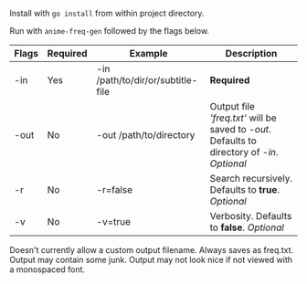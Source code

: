 Install with `go install` from within project directory.

Run with `anime-freq-gen` followed by the flags below.

| Flags | Required | Example | Description |
| ----- | -------- | ------- | ----------- |
| -in   | Yes      | -in /path/to/dir/or/subtitle-file | **Required** |
| -out  | No       | -out /path/to/directory | Output file *'freq.txt'* will be saved to *-out*. Defaults to directory of *-in*. *Optional* |
| -r    | No       | -r=false | Search recursively. Defaults to **true**. *Optional* |
| -v    | No       | -v=true | Verbosity. Defaults to **false**. *Optional* |


Doesn't currently allow a custom output filename. Always saves as freq.txt.
Output may contain some junk.
Output may not look nice if not viewed with a monospaced font.
